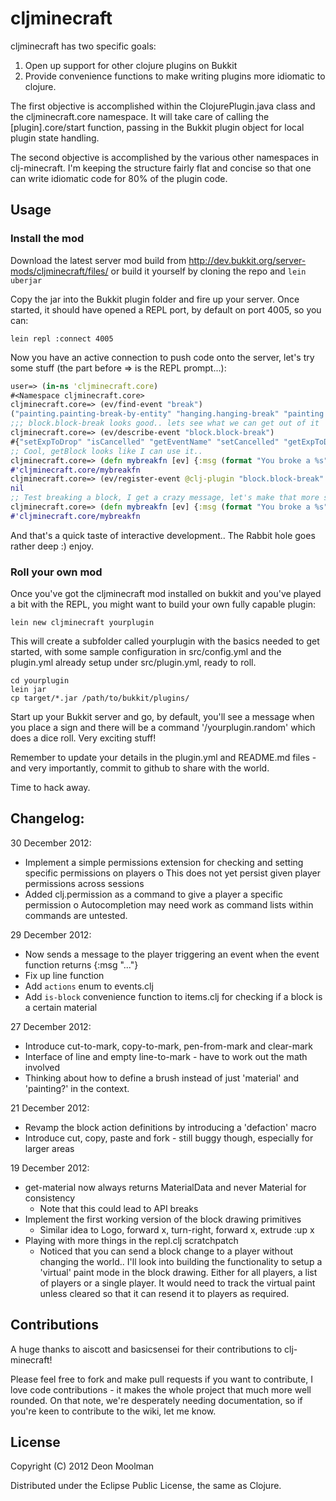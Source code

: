 # cljminecraft

cljminecraft has two specific goals:

1) Open up support for other clojure plugins on Bukkit
2) Provide convenience functions to make writing plugins more
idiomatic to clojure.

The first objective is accomplished within the ClojurePlugin.java
class and the cljminecraft.core namespace. It will take care of
calling the [plugin].core/start function, passing in the Bukkit plugin
object for local plugin state handling.

The second objective is accomplished by the various other namespaces
in clj-minecraft. I'm keeping the structure fairly flat and concise so
that one can write idiomatic code for 80% of the plugin code.

## Usage

### Install the mod

Download the latest server mod build from http://dev.bukkit.org/server-mods/cljminecraft/files/ or build it yourself by cloning the repo and `lein uberjar`

Copy the jar into the Bukkit plugin folder and fire up your server. Once started, it should have opened a REPL port, by default on port 4005, so you can:

```
lein repl :connect 4005
```

Now you have an active connection to push code onto the server, let's try some stuff (the part before => is the REPL prompt...):
```clojure
user=> (in-ns 'cljminecraft.core)
#<Namespace cljminecraft.core>
cljminecraft.core=> (ev/find-event "break")
("painting.painting-break-by-entity" "hanging.hanging-break" "painting.painting-break" "entity.entity-break-door" "hanging.hanging-break-by-entity" "player.player-item-break" "block.block-break")
;;; block.block-break looks good.. lets see what we can get out of it
cljminecraft.core=> (ev/describe-event "block.block-break")
#{"setExpToDrop" "isCancelled" "getEventName" "setCancelled" "getExpToDrop" "getPlayer" "getBlock"}
;; Cool, getBlock looks like I can use it..
cljminecraft.core=> (defn mybreakfn [ev] {:msg (format "You broke a %s" (.getBlock ev))})
#'cljminecraft.core/mybreakfn
cljminecraft.core=> (ev/register-event @clj-plugin "block.block-break" #'mybreakfn)
nil
;; Test breaking a block, I get a crazy message, let's make that more sane
cljminecraft.core=> (defn mybreakfn [ev] {:msg (format "You broke a %s" (.getType (.getBlock ev)))})
#'cljminecraft.core/mybreakfn
```

And that's a quick taste of interactive development.. The Rabbit hole goes rather deep :) enjoy.

### Roll your own mod

Once you've got the cljminecraft mod installed on bukkit and you've played a bit with the REPL, you might want to build your own fully capable plugin:

```
lein new cljminecraft yourplugin
```

This will create a subfolder called yourplugin with the basics needed to get started, with some sample configuration in src/config.yml and the plugin.yml already setup under src/plugin.yml, ready to roll.

```
cd yourplugin
lein jar
cp target/*.jar /path/to/bukkit/plugins/
```

Start up your Bukkit server and go, by default, you'll see a message when you place a sign and there will be a command '/yourplugin.random' which does a dice roll. Very exciting stuff!

Remember to update your details in the plugin.yml and README.md files - and very importantly, commit to github to share with the world.

Time to hack away.

## Changelog:

30 December 2012:
 - Implement a simple permissions extension for checking and setting specific permissions on players
   o This does not yet persist given player permissions across sessions
 - Added clj.permission as a command to give a player a specific permission
   o Autocompletion may need work as command lists within commands are untested.
 
29 December 2012:
 - Now sends a message to the player triggering an event when the event function returns {:msg "..."}
 - Fix up line function
 - Add `actions` enum to events.clj
 - Add `is-block` convenience function to items.clj for checking if a block is a certain material
 
27 December 2012:
 - Introduce cut-to-mark, copy-to-mark, pen-from-mark and clear-mark
 - Interface of line and empty line-to-mark - have to work out the math involved
 - Thinking about how to define a brush instead of just 'material' and 'painting?' in the context.
 
21 December 2012:
 - Revamp the block action definitions by introducing a 'defaction' macro
 - Introduce cut, copy, paste and fork - still buggy though, especially for larger areas

19 December 2012:
 - get-material now always returns MaterialData and never Material for consistency
   - Note that this could lead to API breaks
 - Implement the first working version of the block drawing primitives
   - Similar idea to Logo, forward x, turn-right, forward x, extrude :up x
 - Playing with more things in the repl.clj scratchpatch
   - Noticed that you can send a block change to a player without changing the world.. I'll look into building the functionality to setup a 'virtual' paint mode in the block drawing. Either for all players, a list of players or a single player. It would need to track the virtual paint unless cleared so that it can resend it to players as required.
   
## Contributions

A huge thanks to aiscott and basicsensei for their contributions to clj-minecraft!

Please feel free to fork and make pull requests if you want to contribute,
I love code contributions - it makes the whole project that much more well rounded.
On that note, we're desperately needing documentation, so if you're keen to contribute
to the wiki, let me know.

## License

Copyright (C) 2012 Deon Moolman

Distributed under the Eclipse Public License, the same as Clojure.
